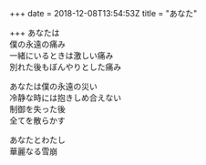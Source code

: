 +++
date = 2018-12-08T13:54:53Z
title = "あなた"

+++
あなたは  
僕の永遠の痛み  
一緒にいるときは激しい痛み  
別れた後もぼんやりとした痛み  
  
あなたは僕の永遠の災い  
冷静な時には抱きしめ合えない  
制御を失った後  
全てを散らかす  
  
あなたとわたし  
華麗なる雪崩  